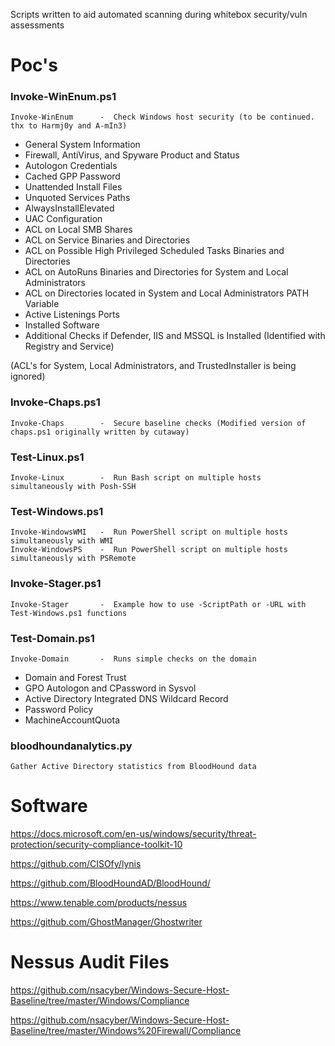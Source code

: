 Scripts written to aid automated scanning during whitebox security/vuln assessments

# Poc's
### Invoke-WinEnum.ps1
	Invoke-WinEnum		-  Check Windows host security (to be continued. thx to Harmj0y and A-mIn3)
* General System Information
* Firewall, AntiVirus, and Spyware Product and Status
* Autologon Credentials
* Cached GPP Password
* Unattended Install Files
* Unquoted Services Paths
* AlwaysInstallElevated
* UAC Configuration 
* ACL on Local SMB Shares
* ACL on Service Binaries and Directories
* ACL on Possible High Privileged Scheduled Tasks Binaries and Directories
* ACL on AutoRuns Binaries and Directories for System and Local Administrators
* ACL on Directories located in System and Local Administrators PATH Variable
* Active Listenings Ports
* Installed Software
* Additional Checks if Defender, IIS and MSSQL is Installed (Identified with Registry and Service)

(ACL's for System, Local Administrators, and TrustedInstaller is being ignored)
### Invoke-Chaps.ps1
	Invoke-Chaps		-  Secure baseline checks (Modified version of chaps.ps1 originally written by cutaway)
### Test-Linux.ps1
	Invoke-Linux		-  Run Bash script on multiple hosts simultaneously with Posh-SSH
### Test-Windows.ps1
	Invoke-WindowsWMI	-  Run PowerShell script on multiple hosts simultaneously with WMI
	Invoke-WindowsPS	-  Run PowerShell script on multiple hosts simultaneously with PSRemote
### Invoke-Stager.ps1
	Invoke-Stager		-  Example how to use -ScriptPath or -URL with Test-Windows.ps1 functions
### Test-Domain.ps1
	Invoke-Domain		-  Runs simple checks on the domain
* Domain and Forest Trust
* GPO Autologon and CPassword in Sysvol
* Active Directory Integrated DNS Wildcard Record
* Password Policy
* MachineAccountQuota
### bloodhoundanalytics.py
	Gather Active Directory statistics from BloodHound data

# Software

https://docs.microsoft.com/en-us/windows/security/threat-protection/security-compliance-toolkit-10

https://github.com/CISOfy/lynis

https://github.com/BloodHoundAD/BloodHound/

https://www.tenable.com/products/nessus

https://github.com/GhostManager/Ghostwriter

# Nessus Audit Files
https://github.com/nsacyber/Windows-Secure-Host-Baseline/tree/master/Windows/Compliance

https://github.com/nsacyber/Windows-Secure-Host-Baseline/tree/master/Windows%20Firewall/Compliance
